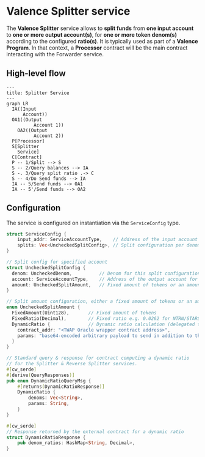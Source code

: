 # Valence Splitter service

The **Valence Splitter** service allows to **split funds** from **one input account** to **one or more output account(s)**, for **one or more token denom(s)** according to the configured **ratio(s)**. It is typically used as part of a **Valence Program**. In that context, a **Processor** contract will be the main contract interacting with the Forwarder service.

## High-level flow

```mermaid
---
title: Splitter Service
---
graph LR
  IA((Input
      Account))
  OA1((Output
		  Account 1))
	OA2((Output
		  Account 2))
  P[Processor]
  S[Splitter
    Service]
  C[Contract]
  P -- 1/Split --> S
  S -- 2/Query balances --> IA
  S -. 3/Query split ratio .-> C
  S -- 4/Do Send funds --> IA
  IA -- 5/Send funds --> OA1
  IA -- 5'/Send funds --> OA2
```

## Configuration

The service is configured on instantiation via the `ServiceConfig` type.

```rust
struct ServiceConfig {
    input_addr: ServiceAccountType,    // Address of the input account
    splits: Vec<UncheckedSplitConfig>, // Split configuration per denom
}

// Split config for specified account
struct UncheckedSplitConfig {
  denom: UncheckedDenom,          // Denom for this split configuration (either native or CW20)
  account: ServiceAccountType,    // Address of the output account for this split config
  amount: UncheckedSplitAmount,   // Fixed amount of tokens or an amount defined based on a ratio
}

// Split amount configuration, either a fixed amount of tokens or an amount defined based on a ratio
enum UncheckedSplitAmount {
  FixedAmount(Uint128),       // Fixed amount of tokens
  FixedRatio(Decimal),        // Fixed ratio e.g. 0.0262 for NTRN/STARS (or could be another arbitrary ratio)
  DynamicRatio {              // Dynamic ratio calculation (delegated to external contract)
    contract_addr: "<TWAP Oracle wrapper contract address>",
    params: "base64-encoded arbitrary payload to send in addition to the denoms"
  }
}

// Standard query & response for contract computing a dynamic ratio
// for the Splitter & Reverse Splitter services.
#[cw_serde]
#[derive(QueryResponses)]
pub enum DynamicRatioQueryMsg {
    #[returns(DynamicRatioResponse)]
    DynamicRatio {
        denoms: Vec<String>,
        params: String,
    }
}

#[cw_serde]
// Response returned by the external contract for a dynamic ratio
struct DynamicRatioResponse {
    pub denom_ratios: HashMap<String, Decimal>,
}
```
